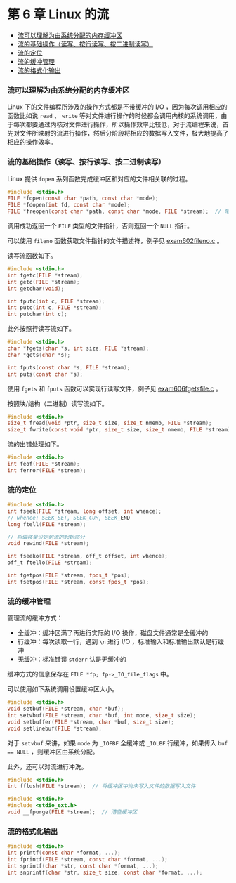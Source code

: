 # 第 6 章 Linux 的流

<!-- @import "[TOC]" {cmd="toc" depthFrom=3 depthTo=6 orderedList=false} -->

<!-- code_chunk_output -->

- [流可以理解为由系统分配的内存缓冲区](#流可以理解为由系统分配的内存缓冲区)
- [流的基础操作（读写、按行读写、按二进制读写）](#流的基础操作读写-按行读写-按二进制读写)
- [流的定位](#流的定位)
- [流的缓冲管理](#流的缓冲管理)
- [流的格式化输出](#流的格式化输出)

<!-- /code_chunk_output -->

### 流可以理解为由系统分配的内存缓冲区

Linux 下的文件编程所涉及的操作方式都是不带缓冲的 I/O ，因为每次调用相应的函数比如说 `read` 、 `write` 等对文件进行操作的时候都会调用内核的系统调用，由于每次都要通过内核对文件进行操作，所以操作效率比较低，对于流编程来说，首先对文件所映射的流进行操作，然后分阶段将相应的数据写入文件，极大地提高了相应的操作效率。

### 流的基础操作（读写、按行读写、按二进制读写）

Linux 提供 `fopen` 系列函数完成缓冲区和对应的文件相关联的过程。

```c
#include <stdio.h>
FILE *fopen(const char *path, const char *mode);
FILE *fdopen(int fd, const char *mode);
FILE *freopen(const char *path, const char *mode, FILE *stream);  // 常用于将流定向于文件
```

调用成功返回一个 `FILE` 类型的文件指针，否则返回一个 `NULL` 指针。

可以使用 `fileno` 函数获取文件指针的文件描述符，例子见 [exam602fileno.c](../sample/chapter6/exam602fileno.c) 。

读写流函数如下。

```c
#include <stdio.h>
int fgetc(FILE *stream);
int getc(FILE *stream);
int getchar(void);

int fputc(int c, FILE *stream);
int putc(int c, FILE *stream);
int putchar(int c);
```

此外按照行读写流如下。

```c
#include <stdio.h>
char *fgets(char *s, int size, FILE *stream);
char *gets(char *s);

int fputs(const char *s, FILE *stream);
int puts(const char *s);
```

使用 `fgets` 和 `fputs` 函数可以实现行读写文件，例子见 [exam606fgetsfile.c](../sample/chapter6/exam606fgetsfile.c) 。

按照块/结构（二进制）读写流如下。

```c
#include <stdio.h>
size_t fread(void *ptr, size_t size, size_t nmemb, FILE *stream);
size_t fwrite(const void *ptr, size_t size, size_t nmemb, FILE *stream);
```

流的出错处理如下。

```c
#include <stdio.h>
int feof(FILE *stream);
int ferror(FILE *stream);
```

### 流的定位

```c
#include <stdio.h>
int fseek(FILE *stream, long offset, int whence);
// whence: SEEK_SET, SEEK_CUR, SEEK_END
long ftell(FILE *stream);

// 将偏移量设定到流的起始部分
void rewind(FILE *stream);

int fseeko(FILE *stream, off_t offset, int whence);
off_t ftello(FILE *stream);

int fgetpos(FILE *stream, fpos_t *pos);
int fsetpos(FILE *stream, const fpos_t *pos);
```

### 流的缓冲管理

管理流的缓冲方式：
- 全缓冲：缓冲区满了再进行实际的 I/O 操作，磁盘文件通常是全缓冲的
- 行缓冲：每次读取一行，遇到 `\n` 进行 I/O ，标准输入和标准输出默认是行缓冲
- 无缓冲：标准错误 `stderr` 认是无缓冲的

缓冲方式的信息保存在 `FILE *fp; fp->_IO_file_flags` 中。

可以使用如下系统调用设置缓冲区大小。

```c
#include <stdio.h>
void setbuf(FILE *stream, char *buf);
int setvbuf(FILE *stream, char *buf, int mode, size_t size);
void setbuffer(FILE *stream, char *buf, size_t size);
void setlinebuf(FILE *stream);
```

对于 `setvbuf` 来讲，如果 `mode` 为 `_IOFBF` 全缓冲或 `_IOLBF` 行缓冲，如果传入 `buf == NULL` ，则缓冲区由系统分配。

此外，还可以对流进行冲洗。

```c
#include <stdio.h>
int fflush(FILE *stream);  // 将缓冲区中尚未写入文件的数据写入文件

#include <stdio.h>
#include <stdio_ext.h>
void __fpurge(FILE *stream);  // 清空缓冲区
```

### 流的格式化输出

```c
#include <stdio.h>
int printf(const char *format, ...);
int fprintf(FILE *stream, const char *format, ...);
int sprintf(char *str, const char *format, ...);
int snprintf(char *str, size_t size, const char *format, ...);
```

